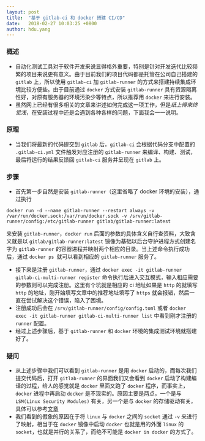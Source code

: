 ```yaml
---
layout: post
title:  "基于 gitlab-ci 和 docker 搭建 CI/CD"
date:   2018-02-27 10:03:25 +0800
author: hdu.yang
---
```


### 概述
* 自动化测试工具对于软件开发来说显得格外重要，特别是针对开发迭代比较频繁的项目来说更有意义。由于目前我们的项目代码都是托管在公司自己搭建的 `gitlab` 上，所以使用 `gitlab-ci` 加 `gitlab-runner` 的方式来搭建持续集成环境比较方便些。由于目前通过 `docker` 方式安装 `gitlab-runner` 具有资源隔离性好，对原有服务器的环境污染少等特点，所以推荐用 `docker` 来进行安装。
* 虽然网上已经有很多相关的文章来讲述如何完成这一项工作，但是*纸上得来终觉浅*，在安装过程中还是会遇到各种各样的问题，下面我会一一说明。

### 原理
* 当我们将最新的代码提交到 `gitlab` 后，`gitlab-ci` 会根据代码分支中配置的 `.gitlab-ci.yml` 文件触发对应注册的 `gitlab-runner` 来编译、构建、测试，最后将运行的结果反馈回 `gitlab-ci` 服务并呈现在 `gitlab` 上。

### 步骤
* 首先第一步自然是安装 `gitlab-runner`（这里省略了 docker 环境的安装），通过执行 
```
docker run -d --name gitlab-runner --restart always -v /var/run/docker.sock:/var/run/docker.sock -v /srv/gitlab-runner/config:/etc/gitlab-runner gitlab/gitlab-runner:latest
```
来安装 `gitlab-runner`，`docker run` 后面的参数的具体含义自行查资料，大致含义就是以 `gitlab/gitlab-runner:latest` 镜像为基础以后台守护进程方式创建名字为 `gitlab-runner` 的容器进程并映射两个相应的目录。当上述命令执行成功后，通过 `docker ps `就可以看到相应的 `gitlab-runner` 服务了。
* 接下来是注册 `gitlab-runner`，通过 `docker exec -it gitlab-runner gitlab-ci-multi-runner register` 命令执行后进入交互模式，输入相应需要的参数则可以完成注册。这里有个坑就是相应的 ci 地址如果是 `http` 的就填写 `http` 的地址，刚开始填写文章中的推荐地址填写了 `https` 就会报错，然后一直在尝试解决这个错误，陷入了困境。
* 注册成功后会在 `/srv/gitlab-runner/config/config.toml` 或者 `docker exec -it gitlab-runner gitlab-ci-multi-runner list` 中看到刚才注册的 `runner` 配置。
* 经过上述步骤后，基于 `gitlab-runner` 和 `docker` 环境的集成测试环境就搭建好了。

### 疑问
* 从上述步骤中我们可以看到 `gitlab-runner` 是用 `docker` 启动的，而每次我们提交代码后，打开 `gitlab-runner` 的界面我们又会看到 `docker` 启动了构建编译的过程，给人的感觉就是 `docker` 里面又跑了 `docker` 程序，而事实上，`docker` 进程中再启动 `docker` 是不现实的。原因主要是两点，一个是与 `LSM(Linux Security Modules)` 有关，另一个是与 `docker` 的存储驱动有关，具体可以参考[文章](https://tieba.baidu.com/p/4063973075?red_tag=1483020092&traceid=)
* 我们看到的假象的原因在于将 `linux` 与 `docker` 之间的 `socket` 通过 `-v` 来进行了映射，相当于在 `docker` 镜像中启动 `docker` 也就是用的外面 `linux` 的 `socket`，也就是并行的关系了，而绝不可能是 `docker in docker` 的方式了。
